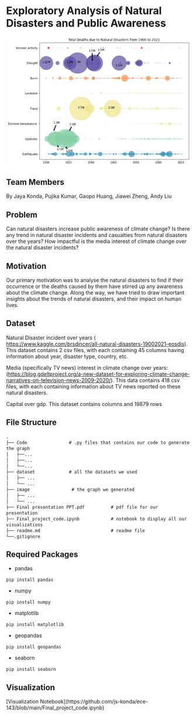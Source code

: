 <h1>Exploratory Analysis of Natural Disasters and Public Awareness</h1>

![alt text](image/bubble.png)

<h2>Team Members</h2>

By Jaya Konda, Pujika Kumar, Gaopo Huang, Jiawei Zheng, Andy Liu

<h2>Problem </h2>

Can natural disasters increase public awareness of climate change?
Is there any trend in natural disaster incidents and casualties from natural disasters over the years? 
How impactful is the media interest of climate change over the natural disaster incidents?

<h2> Motivation </h2>
Our primary motivation was to analyse the natural disasters to find if their occurrence or the deaths caused by them have stirred up any awareness about the climate change. Along the way, we have tried to draw important insights about the trends of natural disasters, and their impact on human lives.

<h2>Dataset</h2>

Natural Disaster incident over years ( https://www.kaggle.com/brsdincer/all-natural-disasters-19002021-eosdis). This dataset contains 2 csv files, with each containing 45 columns having information about year, disaster type, country, etc. 

Media (specifically TV news) interest in climate change over years: (https://blog.gdeltproject.org/a-new-dataset-for-exploring-climate-change-narratives-on-television-news-2009-2020/). This data contains 418 csv files, with each containing information about TV news reported on these natural disasters. 

Capital over gdp. This dataset contains columns and 19879 rows

<h2>File Structure</h2>

    .
    ├── Code                # .py files that contains our code to generate the graph
    │   ├──...
    │   ├──...
    │   └──...
    ├── dataset				# all the datasets we used
    │   ├── ...
    │   └── ...
    ├── image                # the graph we generated
    │   ├── ...
    │   └── ...
    ├── Final presentation PPT.pdf          # pdf file for our presentation
    ├── Final_project_code.ipynb		    # notebook to display all our visualizations
    ├── readme.md							# readme file
    └──.gitignore

<h2>Required Packages</h2>

* pandas

```
pip install pandas
```

* numpy

```
pip install numpy
```

* matplotlib

```
pip install matplotlib
```

* geopandas

```
pip install geopandas
```

* seaborn

```
pip install seaborn
```

<h2> Visualization </h2>
[Visualization Notebook](https://github.com/js-konda/ece-143/blob/main/Final_project_code.ipynb)
